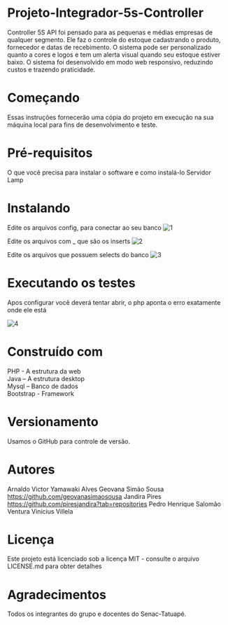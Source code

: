 # Projeto-Integrador-5s-Controller


Controller
 5S API foi pensado para as pequenas e médias empresas de qualquer segmento. Ele faz o controle do estoque cadastrando o produto, fornecedor e datas de recebimento. O sistema pode ser personalizado quanto a cores e logos e tem um alerta visual quando seu estoque estiver baixo. 
O sistema foi desenvolvido em modo web responsivo, reduzindo custos e trazendo praticidade.
# Começando
Essas instruções fornecerão uma cópia do projeto em execução na sua máquina local para fins de desenvolvimento e teste.
# Pré-requisitos
O que você precisa para instalar o software e como instalá-lo
Servidor Lamp

# Instalando
Edite os arquivos config, para conectar ao seu banco
![1](https://user-images.githubusercontent.com/43183787/69993793-4db97c00-152b-11ea-9575-4d9f39132d5c.PNG)

Edite os arquivos com _ que são os inserts
![2](https://user-images.githubusercontent.com/43183787/69993850-67f35a00-152b-11ea-85e2-215dfe1d372d.PNG)

Edite os arquivos que possuem selects do banco
![3](https://user-images.githubusercontent.com/43183787/69993867-70e42b80-152b-11ea-8710-089179f04ca4.PNG)

# Executando os testes
Apos configurar você deverá tentar abrir, o php aponta o erro exatamente onde ele está

![4](https://user-images.githubusercontent.com/43183787/69993945-95d89e80-152b-11ea-9b83-8c4eb879ff57.png)

# Construído com
PHP - A estrutura da web 
<br>
Java – A estrutura desktop
<br>
Mysql – Banco de dados
<br>
Bootstrap - Framework
<br>
# Versionamento
Usamos o GitHub para controle de versão. 
# Autores
Arnaldo Victor Yamawaki Alves
Geovana Simão Sousa https://github.com/geovanasimaosousa
Jandira Pires https://github.com/piresjandira?tab=repositories
Pedro Henrique Salomão Ventura
Vinícius Villela 
# Licença
Este projeto está licenciado sob a licença MIT - consulte o arquivo LICENSE.md para obter detalhes

# Agradecimentos
Todos os integrantes do grupo e docentes do Senac-Tatuapé.

